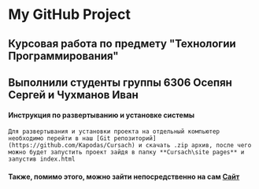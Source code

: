 # My GitHub Project

## Курсовая работа по предмету "Технологии Программирования"



## Выполнили студенты группы 6306 Осепян Сергей и Чухманов Иван



####      Инструкция по развертыванию и установке системы 
    Для развертывания и установки проекта на отдельный компьютер необходимо перейти в наш [Git репозиторий](https://github.com/Kapodas/Cursach) и скачать .zip архив, после чего можно будет запустить проект зайдя в папку **Cursach\site pages** и запустив index.html
####    Также, помимо этого, можно зайти непосредственно на сам [Сайт](http://pmfcursach.zzz.com.ua/)
